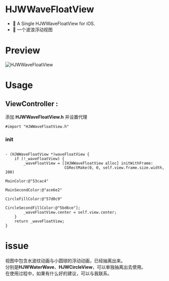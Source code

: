 # HJWWaveFloatView

- 🌊 A Single HJWWaveFloatView for iOS.
- 🌊 一个波浪浮动视图

# Preview
<!--此处添加多张预览图-->
![HJWWaveFloatView](http://ofaxaig0m.bkt.clouddn.com/HJWWaveFloatView.gif)
# Usage
## **ViewController :**
 
 添加 **HJWWaveFloatView.h** 并设置代理

  `#import "HJWWaveFloatView.h"` 
 
### init

```Objetive-C

- (HJWWaveFloatView *)waveFloatView {
    if (!_waveFloatView) {
        _waveFloatView = [[HJWWaveFloatView alloc] initWithFrame:
                          CGRectMake(0, 0, self.view.frame.size.width, 200)
                                                       MainColor:@"53cac4"
                                                 MainSecondColor:@"ace6e2"
                                                 CircleFillColor:@"57d0c9"
                                           CircleSecondFillColor:@"5bd6ce"];
        _waveFloatView.center = self.view.center;
    }
    return _waveFloatView;
}

```

# issue
视图中包含水波纹动画与小圆球的浮动动画，已经抽离出来。
<br>
分别是**HJWWaterWave**、**HJWCircleView**，可以单独抽离出去使用。
<br>
在使用过程中，如果有什么好的建议，可以与我联系。

